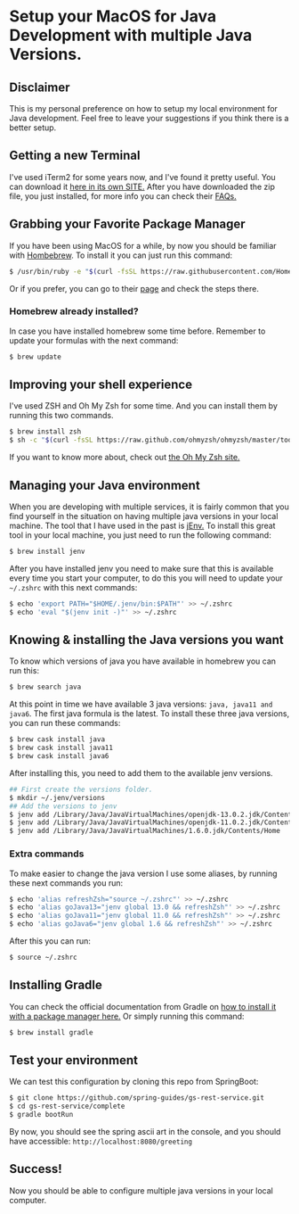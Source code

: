 # Setup your MacOS for Java Development with multiple Java Versions.

## Disclaimer
This is my personal preference on how to setup my local environment for Java development.
Feel free to leave your suggestions if you think there is a better setup.

## Getting a new Terminal
I've used iTerm2 for some years now, and I've found it pretty useful.
You can download it [here in its own SITE.](https://iterm2.com/downloads.html)
After you have downloaded the zip file, you just installed, for more info you can check their [FAQs.](https://iterm2.com/faq.html)

## Grabbing your Favorite Package Manager
If you have been using MacOS for a while, by now you should be familiar with [Hombebrew](https://brew.sh/).
To install it you can just run this command:
```bash
$ /usr/bin/ruby -e "$(curl -fsSL https://raw.githubusercontent.com/Homebrew/install/master/install)"
```
Or if you prefer, you can go to their [page](https://brew.sh/) and check the steps there.

### Homebrew already installed?
In case you have installed homebrew some time before.
Remember to update your formulas with the next command:
```bash
$ brew update
```

## Improving your shell experience
I've used ZSH and Oh My Zsh for some time. And you can install them by running this two commands.
```bash
$ brew install zsh
$ sh -c "$(curl -fsSL https://raw.github.com/ohmyzsh/ohmyzsh/master/tools/install.sh)"
```
If you want to know more about, check out [the Oh My Zsh site.](https://ohmyz.sh/)

## Managing your Java environment
When you are developing with multiple services, it is fairly common that you find yourself in the situation on having multiple java versions in your local machine. The tool that I have used in the past is [jEnv.](https://www.jenv.be/)
To install this great tool in your local machine, you just need to run the following command:
```bash
$ brew install jenv
```

After you have installed jenv you need to make sure that this is available every time you start your computer, to do this you will need to update your `~/.zshrc` with this next commands:
```bash
$ echo 'export PATH="$HOME/.jenv/bin:$PATH"' >> ~/.zshrc
$ echo 'eval "$(jenv init -)"' >> ~/.zshrc
```

## Knowing & installing the Java versions you want
To know which versions of java you have available in homebrew you can run this:
```bash
$ brew search java
```
At this point in time we have available 3 java versions: `java, java11 and java6`. The first java formula is the latest.
To install these three java versions, you can run these commands:
```bash
$ brew cask install java
$ brew cask install java11
$ brew cask install java6
```
After installing this, you need to add them to the available jenv versions.
```bash
## First create the versions folder.
$ mkdir ~/.jenv/versions
## Add the versions to jenv
$ jenv add /Library/Java/JavaVirtualMachines/openjdk-13.0.2.jdk/Contents/Home
$ jenv add /Library/Java/JavaVirtualMachines/openjdk-11.0.2.jdk/Contents/Home
$ jenv add /Library/Java/JavaVirtualMachines/1.6.0.jdk/Contents/Home
```

### Extra commands
To make easier to change the java version I use some aliases, by running these next commands you run:
```bash
$ echo 'alias refreshZsh="source ~/.zshrc"' >> ~/.zshrc
$ echo 'alias goJava13="jenv global 13.0 && refreshZsh"' >> ~/.zshrc
$ echo 'alias goJava11="jenv global 11.0 && refreshZsh"' >> ~/.zshrc
$ echo 'alias goJava6="jenv global 1.6 && refreshZsh"' >> ~/.zshrc
```
After this you can run:
```bash
$ source ~/.zshrc
```

## Installing Gradle
You can check the official documentation from Gradle on [how to install it with a package manager here.](https://gradle.org/install/#with-a-package-manager)
Or simply running this command:
```bash
$ brew install gradle
```

## Test your environment
We can test this configuration by cloning this repo from SpringBoot:
```bash
$ git clone https://github.com/spring-guides/gs-rest-service.git
$ cd gs-rest-service/complete
$ gradle bootRun
```
By now, you should see the spring ascii art in the console, and you should have accessible: `http://localhost:8080/greeting`

## Success!
Now you should be able to configure multiple java versions in your local computer.